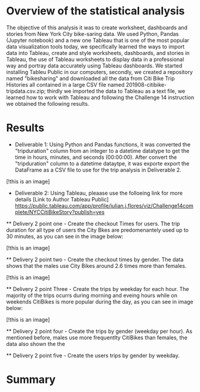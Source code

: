 # Overview of the statistical analysis
The objective of this analysis it was to create worksheet, dashboards and stories from New York City bike-saring data.
We used Python, Pandas (Jupyter notebook) and a new one Tableau that is one of the most popular data visualization tools today, we specifically learned the ways to import data into Tableau, create and style worksheets, dashboards, and stories in Tableau, the use of Tableau worksheets to display data in a professional way and portray data accurately using Tableau dashboards.
We started installing Tableu Public in our computers, secondly, we created a repository named "bikesharing" and downloaded all the data from Citi Bike Trip Histories all contained in a large CSV file named 201908-citibike-tripdata.csv.zip; thirdly we imported the data to Tableau as a text file, we learned how to work with Tableau and following the Challenge 14 instruction we obtained the following results.
# Results
* Deliverable 1: Using Python and Pandas functions, it was converted the "tripduration" column from an integer to a datetime datatype to get the time in hours, minutes, and seconds (00:00:00). After  convert the "tripduration" column to a datetime dataytpe, it was exporte export the DataFrame as a CSV file to use for the trip analysis in Deliverable 2.

[!this is an image]

* Deliverable 2:  Using Tableau, pleaase use the folloeing link for more details  [Link to Author Tableau Public] https://public.tableau.com/app/profile/julian.j.flores/viz/Challenge14complete/NYCCitiBikeStory?publish=yes

** Delivery 2 point one - Create the checkout Times for users.
The trip duration for all type of users  the City Bkes are predomenantely used up to 30 minutes, as you can see in the image below:

[!this is an image]


** Delivery 2 point two - Create the checkout times by gender.
The data shows that the males use City Bikes around 2.6 times more than females.

[!this is an image]

** Delivery 2 point Three - Create the trips by weekday for each hour.
The majority of the trips ocurrs during morning and eveing hours while on weekends CitiBikes is more popular during the day, as you can see in image below:

[!this is an image]


** Delivery 2 point four - Create the trips by gender (weekday per hour).
As mentioned before, males use more frequentlty CitiBikes than females, the data also shown the the 


** Delivery 2 point five -  Create the users trips by gender by weekday.



# Summary
